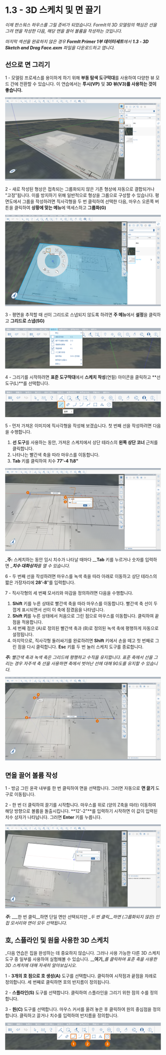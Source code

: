 # 1.3 - 3D 스케치 및 면 끌기

_이제 판스워스 하우스를 그릴 준비가 되었습니다. FormIt의 3D 모델링의 핵심은 선을 그려 면을 작성한 다음, 해당 면을 끌어 볼륨을 작성하는 것입니다._

 _마지막 섹션을 완료하지 않은 경우 _**FormIt Primer 1부 데이터세트**에서 __**1.3 - 3D Sketch and Drag Face.axm**__ 파일을 다운로드하고 엽니다_._

## **선으로 면 그리기**

1 - 모델링 프로세스를 용이하게 하기 위해 **부동 탐색 도구막대**를 사용하여 다양한 뷰 모드 간에 전환할 수 있습니다. 이 연습에서는 **투시(VP)** 및 **3D 뷰(V3)를 사용하는 것이 좋습니다.**

![](<../../.gitbook/assets/0 (4).png>)

2 - 새로 작성된 형상은 접촉되는 그룹화되지 않은 기존 형상에 자동으로 결합되거나 "고정"됩니다. 이를 방지하기 위해 일반적으로 형상을 그룹으로 구성할 수 있습니다. 평면도에서 그룹을 작성하려면 직사각형을 두 번 클릭하여 선택한 다음, 마우스 오른쪽 버튼을 클릭하여 **상황에 맞는 메뉴**에 액세스하고 **그룹화(G)**

![](<../../.gitbook/assets/1 (2).png>)

3 - 평면을 추적할 때 선이 그리드로 스냅되지 않도록 하려면 **주 메뉴**에서 **설정**을 클릭하고 **그리드로 스냅(SG)**

![](<../../.gitbook/assets/2 (12).png>)

4 - 그리기를 시작하려면 **표준 도구막대**에서 **스케치 작성**(연필) 아이콘을 클릭하고 **선 도구(L)**를 선택합니다.

![](<../../.gitbook/assets/3 (17).png>)

5 - 먼저 가져온 이미지에 직사각형을 작성해 보겠습니다. 첫 번째 선을 작성하려면 다음을 수행합니다.

1. **선 도구**를 사용하는 동안, 가져온 스케치에서 상단 테라스의 **왼쪽 상단 코너** 근처를 클릭합니다.
2. 나타나는 빨간색 축을 따라 마우스를 이동합니다.
3. **Tab** 키를 클릭하여 치수 **77'-4 1\8"**

![](<../../.gitbook/assets/4 (16).png>)

_**주:** 스케치하는 동안 임시 치수가 나타날 때마다 __**Tab** 키를 누르거나 숫자를 입력하면 __**치수 대화상자**_를 열 수 있습니다.__

6 - 두 번째 선을 작성하려면 마우스를 녹색 축을 따라 아래로 이동하고 상단 테라스의 짧은 가장자리에 **28’-8**"를 입력합니다.

7 - 직사각형의 세 번째 모서리와 마감을 정의하려면 다음을 수행합니다.

1. **Shift** 키를 누른 상태로 빨간색 축을 따라 마우스를 이동합니다. 빨간색 축 선이 두껍게 표시되면서 선이 이 축에 잠겼음을 나타냅니다.
2. **Shift 키**를 누른 상태에서 처음으로 그린 점으로 마우스를 이동합니다. 클릭하여 끝점을 적용합니다.
3. 세 번째 점은 (A)로 정의된 빨간색 축과 (B)로 정의된 녹색 축에 평행하게 자동으로 설정됩니다.
4. 마지막으로, 직사각형 둘러싸기를 완료하려면 **Shift** 키에서 손을 떼고 첫 번째로 그린 점을 다시 클릭합니다. **Esc** 키를 두 번 눌러 스케치 도구를 종료합니다.

_**주:**_ _빨간색 축과 녹색 축은 그리드에 평행하고 수직을 유지합니다. 표준 축에서 선을 그리는 경우 자주색 축 선을 사용하면 축에서 벗어난 선에 대해 90도를 유지할 수 있습니다._

![](<../../.gitbook/assets/5 (2) (1).png>)

## **면을 끌어 볼륨 작성**

1 - 방금 그린 윤곽 내부를 한 번 클릭하여 면을 선택합니다. 그러면 자동으로 **면 끌기** 도구로 이동됩니다.

2 - 한 번 더 클릭하여 끌기를 시작합니다. 마우스를 위로 (양의 Z축을 따라) 이동하여 해당 방향으로 볼륨을 돌출시킵니다. **12'-2"**를 입력하기 시작하면 이 값이 입력된 치수 상자가 나타납니다. 그러면 **Enter** 키를 누릅니다.

![](<../../.gitbook/assets/6 (3) (1).png>)

_**주:**_ ___한 번 클릭__하면 단일 면만 선택되지만 __두 번 클릭__하면 (그룹화되지 않은) 인접 모서리와 면이 모두 선택됩니다._

## **호, 스플라인 및 원을 사용한 3D 스케치**

_다음 연습은 집을 완성하는 데 중요하지 않습니다. 그러나 사용 가능한 다른 3D 스케치 도구 중 일부를 사용하여 실험해볼 수 있습니다. __**여기**__를 클릭하여 표준 축을 사용한 3D 스케치에 대해 자세히 알아보십시오._

1 - **3개의 호 점으로 호 생성(A)** 도구를 선택합니다. 클릭하여 시작점과 끝점을 차례로 정의합니다. 세 번째로 클릭하면 호의 반지름이 정의됩니다.

2 - **스플라인(S)** 도구를 선택합니다. 클릭하여 스플라인을 그리기 위한 점의 수를 정의합니다.

3 - **원(C)** 도구를 선택합니다. 마우스 커서를 올려 놓은 후 클릭하여 원의 중심점을 정의합니다. 클릭하고 끌거나 치수를 입력하여 반지름을 정의합니다.

![](<../../.gitbook/assets/7 (7).png>)
